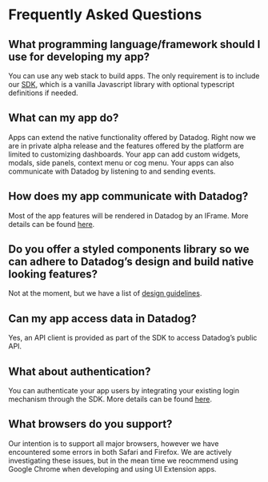 # Frequently Asked Questions

## What programming language/framework should I use for developing my app?

You can use any web stack to build apps. The only requirement is to include our [SDK](https://github.com/DataDog/ui-extensions-sdk), which is a vanilla Javascript library with optional typescript definitions if needed.

## What can my app do?
Apps can extend the native functionality offered by Datadog. Right now we are in private alpha release and the features offered by the platform are limited to customizing dashboards. Your app can add custom widgets, modals, side panels, context menu or cog menu. Your apps can also communicate with Datadog by listening to and sending events.

## How does my app communicate with Datadog?
Most of the app features will be rendered in Datadog by an IFrame. More details can be found [here](./programming-model.md).

## Do you offer a styled components library so we can adhere to Datadog’s design and build native looking features?
Not at the moment, but we have a list of [design guidelines](./design-guidelines.md).

## Can my app access data in Datadog?
Yes, an API client is provided as part of the SDK to access Datadog’s public API.

## What about authentication?
You can authenticate your app users by integrating your existing login mechanism through the SDK. More details can be found [here](./programming-model.md#authentication).

## What browsers do you support?
Our intention is to support all major browsers, however we have encountered some errors in both Safari and Firefox. We are actively investigating these issues, but in the mean time we reocmmend using Google Chrome when developing and using UI Extension apps.
